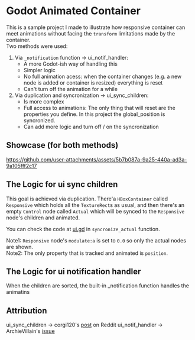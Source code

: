 # Godot Animated Container

This is a sample project I made to illustrate how responsive container can meet
animations without facing the `transform` limitations made by the container.  
Two methods were used:
1. Via `_notification` function -> ui_notif_handler:
    - A more Godot-ish way of handling this
    - Simpler logic
    - No full animation acess: when the container changes (e.g. a new node is added or container is resized)
    everything is reset
    - Can't turn off the animation for a while
2. Via duplication and syncronization -> ui_sync_children:
    - Is more complex
    - Full access to animations: The only thing that will reset are the properties
    you define. In this project the global_position is syncronized.
    - Can add more logic and turn off / on the syncronization

## Showcase (for both methods)

https://github.com/user-attachments/assets/5b7b087a-9a25-440a-ad3a-9a105fff2c17

## The Logic for ui sync children

This goal is achieved via duplication. There'a `HBoxContainer` called `Responsive`
which holds all the `TextureRect`s as usual, and then there's an empty `Control` node
called `Actual` which will be synced to the `Responsive` node's children and animated.

You can check the code at [ui.gd](ui.gd) in `syncronize_actual` function. 

Note1: `Responsive` node's `modulate:a` is set to `0.0` so only the actual nodes are shown.  
Note2: The only property that is tracked and animated is `position`.

## The Logic for ui notification handler

When the children are sorted, the built-in _notification function handles the animatins

## Attribution

ui_sync_children -> corgi120's [post](https://www.reddit.com/r/godot/comments/x00qc4/turn_order_ui_trick_to_animate_children_inside/) on Reddit
ui_notif_handler -> ArchieVillain's [issue](https://github.com/godotengine/godot-proposals/issues/9616)